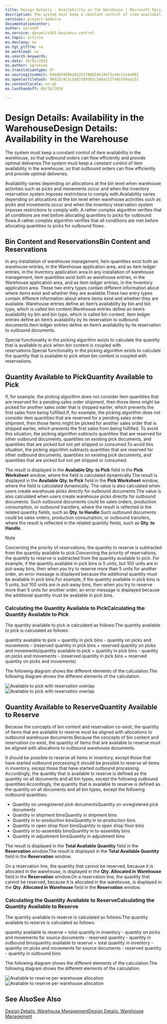```yaml
---
title: Design Details - Availability in the Warehouse | Microsoft Docs
description: The system must keep a constant control of item availability in the warehouse, so that outbound orders can flow efficiently and provide optimal deliveries.
services: project-madeira
documentationcenter: 
author: SorenGP
ms.service: dynamics365-business-central
ms.topic: article
ms.devlang: na
ms.tgt_pltfrm: na
ms.workload: na
ms.search.keywords: 
ms.date: 10/01/2018
ms.author: sgroespe
ms.translationtype: HT
ms.sourcegitcommit: 9dbd92409ba02281f008246194f3ce0c53e4e001
ms.openlocfilehash: 90d25c9c5c5687109387c548a273f4457691e151
ms.contentlocale: en-gb
ms.lasthandoff: 09/28/2018

---
```

# <a name="design-details-availability-in-the-warehouse"></a><span data-ttu-id="209c6-103">Design Details: Availability in the Warehouse</span><span class="sxs-lookup"><span data-stu-id="209c6-103">Design Details: Availability in the Warehouse</span></span>
<span data-ttu-id="209c6-104">The system must keep a constant control of item availability in the warehouse, so that outbound orders can flow efficiently and provide optimal deliveries.</span><span class="sxs-lookup"><span data-stu-id="209c6-104">The system must keep a constant control of item availability in the warehouse, so that outbound orders can flow efficiently and provide optimal deliveries.</span></span>  

 <span data-ttu-id="209c6-105">Availability varies depending on allocations at the bin level when warehouse activities such as picks and movements occur and when the inventory reservation system imposes restrictions to comply with.</span><span class="sxs-lookup"><span data-stu-id="209c6-105">Availability varies depending on allocations at the bin level when warehouse activities such as picks and movements occur and when the inventory reservation system imposes restrictions to comply with.</span></span> <span data-ttu-id="209c6-106">A rather complex algorithm verifies that all conditions are met before allocating quantities to picks for outbound flows.</span><span class="sxs-lookup"><span data-stu-id="209c6-106">A rather complex algorithm verifies that all conditions are met before allocating quantities to picks for outbound flows.</span></span>  

## <a name="bin-content-and-reservations"></a><span data-ttu-id="209c6-107">Bin Content and Reservations</span><span class="sxs-lookup"><span data-stu-id="209c6-107">Bin Content and Reservations</span></span>  
 <span data-ttu-id="209c6-108">In any installation of warehouse management, item quantities exist both as warehouse entries, in the Warehouse application area, and as item ledger entries, in the Inventory application area.</span><span class="sxs-lookup"><span data-stu-id="209c6-108">In any installation of warehouse management, item quantities exist both as warehouse entries, in the Warehouse application area, and as item ledger entries, in the Inventory application area.</span></span> <span data-ttu-id="209c6-109">These two entry types contain different information about where items exist and whether they are available.</span><span class="sxs-lookup"><span data-stu-id="209c6-109">These two entry types contain different information about where items exist and whether they are available.</span></span> <span data-ttu-id="209c6-110">Warehouse entries define an item’s availability by bin and bin type, which is called bin content.</span><span class="sxs-lookup"><span data-stu-id="209c6-110">Warehouse entries define an item’s availability by bin and bin type, which is called bin content.</span></span> <span data-ttu-id="209c6-111">Item ledger entries define an item’s availability by its reservation to outbound documents.</span><span class="sxs-lookup"><span data-stu-id="209c6-111">Item ledger entries define an item’s availability by its reservation to outbound documents.</span></span>  

 <span data-ttu-id="209c6-112">Special functionality in the picking algorithm exists to calculate the quantity that is available to pick when bin content is coupled with reservations.</span><span class="sxs-lookup"><span data-stu-id="209c6-112">Special functionality in the picking algorithm exists to calculate the quantity that is available to pick when bin content is coupled with reservations.</span></span>  

## <a name="quantity-available-to-pick"></a><span data-ttu-id="209c6-113">Quantity Available to Pick</span><span class="sxs-lookup"><span data-stu-id="209c6-113">Quantity Available to Pick</span></span>  
 <span data-ttu-id="209c6-114">If, for example, the picking algorithm does not consider item quantities that are reserved for a pending sales order shipment, then those items might be picked for another sales order that is shipped earlier, which prevents the first sales from being fulfilled.</span><span class="sxs-lookup"><span data-stu-id="209c6-114">If, for example, the picking algorithm does not consider item quantities that are reserved for a pending sales order shipment, then those items might be picked for another sales order that is shipped earlier, which prevents the first sales from being fulfilled.</span></span> <span data-ttu-id="209c6-115">To avoid this situation, the picking algorithm subtracts quantities that are reserved for other outbound documents, quantities on existing pick documents, and quantities that are picked but not yet shipped or consumed.</span><span class="sxs-lookup"><span data-stu-id="209c6-115">To avoid this situation, the picking algorithm subtracts quantities that are reserved for other outbound documents, quantities on existing pick documents, and quantities that are picked but not yet shipped or consumed.</span></span>  

 <span data-ttu-id="209c6-116">The result is displayed in the **Available Qty. to Pick** field in the **Pick Worksheet** window, where the field is calculated dynamically.</span><span class="sxs-lookup"><span data-stu-id="209c6-116">The result is displayed in the **Available Qty. to Pick** field in the **Pick Worksheet** window, where the field is calculated dynamically.</span></span> <span data-ttu-id="209c6-117">The value is also calculated when users create warehouse picks directly for outbound documents.</span><span class="sxs-lookup"><span data-stu-id="209c6-117">The value is also calculated when users create warehouse picks directly for outbound documents.</span></span> <span data-ttu-id="209c6-118">Such outbound documents could be sales orders, production consumption, or outbound transfers, where the result is reflected in the related quantity fields, such as **Qty. to Handle**.</span><span class="sxs-lookup"><span data-stu-id="209c6-118">Such outbound documents could be sales orders, production consumption, or outbound transfers, where the result is reflected in the related quantity fields, such as **Qty. to Handle**.</span></span>  

> [!NOTE]  
>  <span data-ttu-id="209c6-119">Concerning the priority of reservations, the quantity to reserve is subtracted from the quantity available to pick.</span><span class="sxs-lookup"><span data-stu-id="209c6-119">Concerning the priority of reservations, the quantity to reserve is subtracted from the quantity available to pick.</span></span> <span data-ttu-id="209c6-120">For example, if the quantity available in pick bins is 5 units, but 100 units are in put-away bins, then when you try to reserve more than 5 units for another order, an error message is displayed because the additional quantity must be available in pick bins.</span><span class="sxs-lookup"><span data-stu-id="209c6-120">For example, if the quantity available in pick bins is 5 units, but 100 units are in put-away bins, then when you try to reserve more than 5 units for another order, an error message is displayed because the additional quantity must be available in pick bins.</span></span>  

### <a name="calculating-the-quantity-available-to-pick"></a><span data-ttu-id="209c6-121">Calculating the Quantity Available to Pick</span><span class="sxs-lookup"><span data-stu-id="209c6-121">Calculating the Quantity Available to Pick</span></span>  
 <span data-ttu-id="209c6-122">The quantity available to pick is calculated as follows:</span><span class="sxs-lookup"><span data-stu-id="209c6-122">The quantity available to pick is calculated as follows:</span></span>  

 <span data-ttu-id="209c6-123">quantity available to pick = quantity in pick bins - quantity on picks and movements – (reserved quantity in pick bins + reserved quantity on picks and movements)</span><span class="sxs-lookup"><span data-stu-id="209c6-123">quantity available to pick = quantity in pick bins - quantity on picks and movements – (reserved quantity in pick bins + reserved quantity on picks and movements)</span></span>  

 <span data-ttu-id="209c6-124">The following diagram shows the different elements of the calculation.</span><span class="sxs-lookup"><span data-stu-id="209c6-124">The following diagram shows the different elements of the calculation.</span></span>  

 <span data-ttu-id="209c6-125">![Available to pick with reservation overlap](media/design_details_warehouse_management_availability_2.png "Available to pick with reservation overlap")</span><span class="sxs-lookup"><span data-stu-id="209c6-125">![Available to pick with reservation overlap](media/design_details_warehouse_management_availability_2.png "Available to pick with reservation overlap")</span></span>  

## <a name="quantity-available-to-reserve"></a><span data-ttu-id="209c6-126">Quantity Available to Reserve</span><span class="sxs-lookup"><span data-stu-id="209c6-126">Quantity Available to Reserve</span></span>  
 <span data-ttu-id="209c6-127">Because the concepts of bin content and reservation co-exist, the quantity of items that are available to reserve must be aligned with allocations to outbound warehouse documents.</span><span class="sxs-lookup"><span data-stu-id="209c6-127">Because the concepts of bin content and reservation co-exist, the quantity of items that are available to reserve must be aligned with allocations to outbound warehouse documents.</span></span>  

 <span data-ttu-id="209c6-128">It should be possible to reserve all items in inventory, except those that have started outbound processing.</span><span class="sxs-lookup"><span data-stu-id="209c6-128">It should be possible to reserve all items in inventory, except those that have started outbound processing.</span></span> <span data-ttu-id="209c6-129">Accordingly, the quantity that is available to reserve is defined as the quantity on all documents and all bin types, except the following outbound quantities:</span><span class="sxs-lookup"><span data-stu-id="209c6-129">Accordingly, the quantity that is available to reserve is defined as the quantity on all documents and all bin types, except the following outbound quantities:</span></span>  

-   <span data-ttu-id="209c6-130">Quantity on unregistered pick documents</span><span class="sxs-lookup"><span data-stu-id="209c6-130">Quantity on unregistered pick documents</span></span>  
-   <span data-ttu-id="209c6-131">Quantity in shipment bins</span><span class="sxs-lookup"><span data-stu-id="209c6-131">Quantity in shipment bins</span></span>  
-   <span data-ttu-id="209c6-132">Quantity in to-production bins</span><span class="sxs-lookup"><span data-stu-id="209c6-132">Quantity in to-production bins</span></span>  
-   <span data-ttu-id="209c6-133">Quantity in open shop floor bins</span><span class="sxs-lookup"><span data-stu-id="209c6-133">Quantity in open shop floor bins</span></span>  
-   <span data-ttu-id="209c6-134">Quantity in to-assembly bins</span><span class="sxs-lookup"><span data-stu-id="209c6-134">Quantity in to-assembly bins</span></span>  
-   <span data-ttu-id="209c6-135">Quantity in adjustment bins</span><span class="sxs-lookup"><span data-stu-id="209c6-135">Quantity in adjustment bins</span></span>  

 <span data-ttu-id="209c6-136">The result is displayed in the **Total Available Quantity** field in the **Reservation** window.</span><span class="sxs-lookup"><span data-stu-id="209c6-136">The result is displayed in the **Total Available Quantity** field in the **Reservation** window.</span></span>  

 <span data-ttu-id="209c6-137">On a reservation line, the quantity that cannot be reserved, because it is allocated in the warehouse, is displayed in the **Qty. Allocated in Warehouse** field in the **Reservation** window.</span><span class="sxs-lookup"><span data-stu-id="209c6-137">On a reservation line, the quantity that cannot be reserved, because it is allocated in the warehouse, is displayed in the **Qty. Allocated in Warehouse** field in the **Reservation** window.</span></span>  

### <a name="calculating-the-quantity-available-to-reserve"></a><span data-ttu-id="209c6-138">Calculating the Quantity Available to Reserve</span><span class="sxs-lookup"><span data-stu-id="209c6-138">Calculating the Quantity Available to Reserve</span></span>  
 <span data-ttu-id="209c6-139">The quantity available to reserve is calculated as follows:</span><span class="sxs-lookup"><span data-stu-id="209c6-139">The quantity available to reserve is calculated as follows:</span></span>  

 <span data-ttu-id="209c6-140">quantity available to reserve = total quantity in inventory - quantity on picks and movements for source documents - reserved quantity - quantity in outbound bins</span><span class="sxs-lookup"><span data-stu-id="209c6-140">quantity available to reserve = total quantity in inventory - quantity on picks and movements for source documents - reserved quantity - quantity in outbound bins</span></span>  

 <span data-ttu-id="209c6-141">The following diagram shows the different elements of the calculation.</span><span class="sxs-lookup"><span data-stu-id="209c6-141">The following diagram shows the different elements of the calculation.</span></span>  

 <span data-ttu-id="209c6-142">![Avaliable to reserve per warehouse allocation](media/design_details_warehouse_management_availability_3.png "Avaliable to reserve per warehouse allocation")</span><span class="sxs-lookup"><span data-stu-id="209c6-142">![Avaliable to reserve per warehouse allocation](media/design_details_warehouse_management_availability_3.png "Avaliable to reserve per warehouse allocation")</span></span>  

## <a name="see-also"></a><span data-ttu-id="209c6-143">See Also</span><span class="sxs-lookup"><span data-stu-id="209c6-143">See Also</span></span>  
 [<span data-ttu-id="209c6-144">Design Details: Warehouse Management</span><span class="sxs-lookup"><span data-stu-id="209c6-144">Design Details: Warehouse Management</span></span>](design-details-warehouse-management.md)

